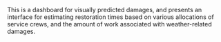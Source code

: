 This is a dashboard for visually predicted damages, and presents an interface for estimating restoration times based on various allocations of service crews, and the amount of work associated with weather-related damages.
